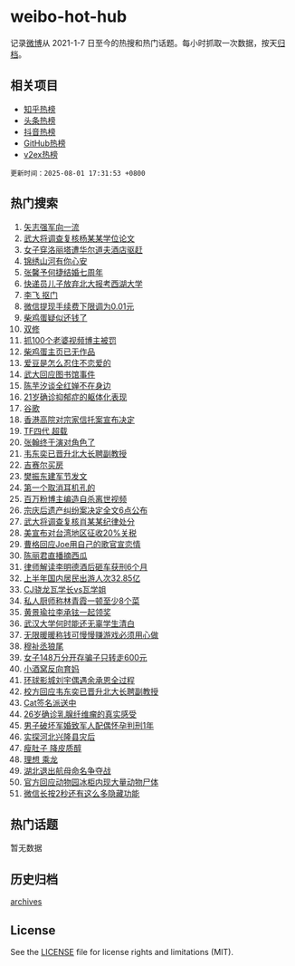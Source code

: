 # weibo-hot-hub

记录[微博](https://www.weibo.com)从 2021-1-7 日至今的热搜和热门话题。每小时抓取一次数据，按天[归档](archives)。

## 相关项目

- [知乎热榜](https://github.com/snaildev/zhihu-hot-hub)
- [头条热榜](https://github.com/snaildev/toutiao-hot-hub)
- [抖音热榜](https://github.com/snaildev/douyin-hot-hub)
- [GitHub热榜](https://github.com/snaildev/github-hot-hub)
- [v2ex热榜](https://github.com/snaildev/v2ex-hot-hub)


`更新时间：2025-08-01 17:31:53 +0800`

## 热门搜索

1. [矢志强军向一流](https://m.weibo.cn/search?containerid=100103type%3D1%26t%3D10%26q%3D%23%E7%9F%A2%E5%BF%97%E5%BC%BA%E5%86%9B%E5%90%91%E4%B8%80%E6%B5%81%23&stream_entry_id=51&isnewpage=1&extparam=seat%3D1%26dgr%3D0%26filter_type%3Drealtimehot%26stream_entry_id%3D51%26c_type%3D51%26q%3D%2523%25E7%259F%25A2%25E5%25BF%2597%25E5%25BC%25BA%25E5%2586%259B%25E5%2590%2591%25E4%25B8%2580%25E6%25B5%2581%2523%26pos%3D0%26cate%3D10103%26display_time%3D1754040711%26pre_seqid%3D1754040711971022775089)
1. [武大将调查复核杨某某学位论文](https://m.weibo.cn/search?containerid=100103type%3D1%26t%3D10%26q%3D%E6%AD%A6%E5%A4%A7%E5%B0%86%E8%B0%83%E6%9F%A5%E5%A4%8D%E6%A0%B8%E6%9D%A8%E6%9F%90%E6%9F%90%E5%AD%A6%E4%BD%8D%E8%AE%BA%E6%96%87&stream_entry_id=31&isnewpage=1&extparam=seat%3D1%26band_rank%3D1%26lcate%3D5001%26stream_entry_id%3D31%26realpos%3D1%26q%3D%25E6%25AD%25A6%25E5%25A4%25A7%25E5%25B0%2586%25E8%25B0%2583%25E6%259F%25A5%25E5%25A4%258D%25E6%25A0%25B8%25E6%259D%25A8%25E6%259F%2590%25E6%259F%2590%25E5%25AD%25A6%25E4%25BD%258D%25E8%25AE%25BA%25E6%2596%2587%26dgr%3D0%26filter_type%3Drealtimehot%26pos%3D0%26c_type%3D31%26cate%3D5001%26flag%3D1%26display_time%3D1754040711%26pre_seqid%3D1754040711971022775089)
1. [女子穿洛丽塔遭华尔道夫酒店驱赶](https://m.weibo.cn/search?containerid=100103type%3D1%26t%3D10%26q%3D%23%E5%A5%B3%E5%AD%90%E7%A9%BF%E6%B4%9B%E4%B8%BD%E5%A1%94%E9%81%AD%E5%8D%8E%E5%B0%94%E9%81%93%E5%A4%AB%E9%85%92%E5%BA%97%E9%A9%B1%E8%B5%B6%23&stream_entry_id=31&isnewpage=1&extparam=seat%3D1%26band_rank%3D2%26lcate%3D5001%26stream_entry_id%3D31%26realpos%3D2%26q%3D%2523%25E5%25A5%25B3%25E5%25AD%2590%25E7%25A9%25BF%25E6%25B4%259B%25E4%25B8%25BD%25E5%25A1%2594%25E9%2581%25AD%25E5%258D%258E%25E5%25B0%2594%25E9%2581%2593%25E5%25A4%25AB%25E9%2585%2592%25E5%25BA%2597%25E9%25A9%25B1%25E8%25B5%25B6%2523%26dgr%3D0%26filter_type%3Drealtimehot%26pos%3D1%26c_type%3D31%26cate%3D5001%26flag%3D2%26display_time%3D1754040711%26pre_seqid%3D1754040711971022775089)
1. [锦绣山河有你心安](https://m.weibo.cn/search?containerid=100103type%3D1%26t%3D10%26q%3D%23%E9%94%A6%E7%BB%A3%E5%B1%B1%E6%B2%B3%E6%9C%89%E4%BD%A0%E5%BF%83%E5%AE%89%23&stream_entry_id=31&isnewpage=1&extparam=seat%3D1%26band_rank%3D3%26lcate%3D5001%26stream_entry_id%3D31%26realpos%3D3%26q%3D%2523%25E9%2594%25A6%25E7%25BB%25A3%25E5%25B1%25B1%25E6%25B2%25B3%25E6%259C%2589%25E4%25BD%25A0%25E5%25BF%2583%25E5%25AE%2589%2523%26dgr%3D0%26filter_type%3Drealtimehot%26pos%3D2%26c_type%3D31%26cate%3D5001%26flag%3D0%26display_time%3D1754040711%26pre_seqid%3D1754040711971022775089)
1. [张馨予何捷结婚七周年](https://m.weibo.cn/search?containerid=100103type%3D1%26t%3D10%26q%3D%23%E5%BC%A0%E9%A6%A8%E4%BA%88%E4%BD%95%E6%8D%B7%E7%BB%93%E5%A9%9A%E4%B8%83%E5%91%A8%E5%B9%B4%23&stream_entry_id=31&isnewpage=1&extparam=seat%3D1%26band_rank%3D4%26lcate%3D5001%26stream_entry_id%3D31%26realpos%3D4%26q%3D%2523%25E5%25BC%25A0%25E9%25A6%25A8%25E4%25BA%2588%25E4%25BD%2595%25E6%258D%25B7%25E7%25BB%2593%25E5%25A9%259A%25E4%25B8%2583%25E5%2591%25A8%25E5%25B9%25B4%2523%26dgr%3D0%26filter_type%3Drealtimehot%26pos%3D3%26c_type%3D31%26cate%3D5001%26flag%3D2%26display_time%3D1754040711%26pre_seqid%3D1754040711971022775089)
1. [快递员儿子放弃北大报考西湖大学](https://m.weibo.cn/search?containerid=100103type%3D1%26t%3D10%26q%3D%23%E5%BF%AB%E9%80%92%E5%91%98%E5%84%BF%E5%AD%90%E6%94%BE%E5%BC%83%E5%8C%97%E5%A4%A7%E6%8A%A5%E8%80%83%E8%A5%BF%E6%B9%96%E5%A4%A7%E5%AD%A6%23&stream_entry_id=31&isnewpage=1&extparam=seat%3D1%26band_rank%3D5%26lcate%3D5001%26stream_entry_id%3D31%26realpos%3D5%26q%3D%2523%25E5%25BF%25AB%25E9%2580%2592%25E5%2591%2598%25E5%2584%25BF%25E5%25AD%2590%25E6%2594%25BE%25E5%25BC%2583%25E5%258C%2597%25E5%25A4%25A7%25E6%258A%25A5%25E8%2580%2583%25E8%25A5%25BF%25E6%25B9%2596%25E5%25A4%25A7%25E5%25AD%25A6%2523%26dgr%3D0%26filter_type%3Drealtimehot%26pos%3D4%26c_type%3D31%26cate%3D5001%26flag%3D0%26display_time%3D1754040711%26pre_seqid%3D1754040711971022775089)
1. [李飞 抠门](https://m.weibo.cn/search?containerid=100103type%3D1%26t%3D10%26q%3D%E6%9D%8E%E9%A3%9E+%E6%8A%A0%E9%97%A8&stream_entry_id=31&isnewpage=1&extparam=seat%3D1%26band_rank%3D6%26lcate%3D5001%26stream_entry_id%3D31%26realpos%3D6%26q%3D%25E6%259D%258E%25E9%25A3%259E%2520%25E6%258A%25A0%25E9%2597%25A8%26dgr%3D0%26filter_type%3Drealtimehot%26pos%3D5%26c_type%3D31%26cate%3D5001%26flag%3D1%26display_time%3D1754040711%26pre_seqid%3D1754040711971022775089)
1. [微信提现手续费下限调为0.01元](https://m.weibo.cn/search?containerid=100103type%3D1%26t%3D10%26q%3D%23%E5%BE%AE%E4%BF%A1%E6%8F%90%E7%8E%B0%E6%89%8B%E7%BB%AD%E8%B4%B9%E4%B8%8B%E9%99%90%E8%B0%83%E4%B8%BA0.01%E5%85%83%23&stream_entry_id=31&isnewpage=1&extparam=seat%3D1%26band_rank%3D7%26lcate%3D5001%26stream_entry_id%3D31%26realpos%3D7%26q%3D%2523%25E5%25BE%25AE%25E4%25BF%25A1%25E6%258F%2590%25E7%258E%25B0%25E6%2589%258B%25E7%25BB%25AD%25E8%25B4%25B9%25E4%25B8%258B%25E9%2599%2590%25E8%25B0%2583%25E4%25B8%25BA0.01%25E5%2585%2583%2523%26dgr%3D0%26filter_type%3Drealtimehot%26pos%3D6%26c_type%3D31%26cate%3D5001%26flag%3D2%26display_time%3D1754040711%26pre_seqid%3D1754040711971022775089)
1. [柴鸡蛋疑似还钱了](https://m.weibo.cn/search?containerid=100103type%3D1%26t%3D10%26q%3D%23%E6%9F%B4%E9%B8%A1%E8%9B%8B%E7%96%91%E4%BC%BC%E8%BF%98%E9%92%B1%E4%BA%86%23&stream_entry_id=31&isnewpage=1&extparam=seat%3D1%26band_rank%3D8%26lcate%3D5001%26stream_entry_id%3D31%26realpos%3D8%26q%3D%2523%25E6%259F%25B4%25E9%25B8%25A1%25E8%259B%258B%25E7%2596%2591%25E4%25BC%25BC%25E8%25BF%2598%25E9%2592%25B1%25E4%25BA%2586%2523%26dgr%3D0%26filter_type%3Drealtimehot%26pos%3D7%26c_type%3D31%26cate%3D5001%26flag%3D1%26display_time%3D1754040711%26pre_seqid%3D1754040711971022775089)
1. [双修](https://m.weibo.cn/search?containerid=100103type%3D1%26t%3D10%26q%3D%E5%8F%8C%E4%BF%AE&stream_entry_id=31&isnewpage=1&extparam=seat%3D1%26band_rank%3D9%26lcate%3D5001%26stream_entry_id%3D31%26realpos%3D9%26q%3D%25E5%258F%258C%25E4%25BF%25AE%26dgr%3D0%26filter_type%3Drealtimehot%26pos%3D8%26c_type%3D31%26cate%3D5001%26flag%3D2%26display_time%3D1754040711%26pre_seqid%3D1754040711971022775089)
1. [抓100个老婆视频博主被罚](https://m.weibo.cn/search?containerid=100103type%3D1%26t%3D10%26q%3D%23%E6%8A%93100%E4%B8%AA%E8%80%81%E5%A9%86%E8%A7%86%E9%A2%91%E5%8D%9A%E4%B8%BB%E8%A2%AB%E7%BD%9A%23&stream_entry_id=31&isnewpage=1&extparam=seat%3D1%26band_rank%3D10%26lcate%3D5001%26stream_entry_id%3D31%26realpos%3D10%26q%3D%2523%25E6%258A%2593100%25E4%25B8%25AA%25E8%2580%2581%25E5%25A9%2586%25E8%25A7%2586%25E9%25A2%2591%25E5%258D%259A%25E4%25B8%25BB%25E8%25A2%25AB%25E7%25BD%259A%2523%26dgr%3D0%26filter_type%3Drealtimehot%26pos%3D9%26c_type%3D31%26cate%3D5001%26flag%3D1%26display_time%3D1754040711%26pre_seqid%3D1754040711971022775089)
1. [柴鸡蛋主页已无作品](https://m.weibo.cn/search?containerid=100103type%3D1%26t%3D10%26q%3D%23%E6%9F%B4%E9%B8%A1%E8%9B%8B%E4%B8%BB%E9%A1%B5%E5%B7%B2%E6%97%A0%E4%BD%9C%E5%93%81%23&stream_entry_id=31&isnewpage=1&extparam=seat%3D1%26band_rank%3D11%26lcate%3D5001%26stream_entry_id%3D31%26realpos%3D11%26q%3D%2523%25E6%259F%25B4%25E9%25B8%25A1%25E8%259B%258B%25E4%25B8%25BB%25E9%25A1%25B5%25E5%25B7%25B2%25E6%2597%25A0%25E4%25BD%259C%25E5%2593%2581%2523%26dgr%3D0%26filter_type%3Drealtimehot%26pos%3D10%26c_type%3D31%26cate%3D5001%26flag%3D0%26display_time%3D1754040711%26pre_seqid%3D1754040711971022775089)
1. [爱豆是怎么忍住不恋爱的](https://m.weibo.cn/search?containerid=100103type%3D1%26t%3D10%26q%3D%E7%88%B1%E8%B1%86%E6%98%AF%E6%80%8E%E4%B9%88%E5%BF%8D%E4%BD%8F%E4%B8%8D%E6%81%8B%E7%88%B1%E7%9A%84&stream_entry_id=31&isnewpage=1&extparam=seat%3D1%26band_rank%3D12%26lcate%3D5001%26stream_entry_id%3D31%26realpos%3D12%26q%3D%25E7%2588%25B1%25E8%25B1%2586%25E6%2598%25AF%25E6%2580%258E%25E4%25B9%2588%25E5%25BF%258D%25E4%25BD%258F%25E4%25B8%258D%25E6%2581%258B%25E7%2588%25B1%25E7%259A%2584%26dgr%3D0%26filter_type%3Drealtimehot%26pos%3D11%26c_type%3D31%26cate%3D5001%26flag%3D2%26display_time%3D1754040711%26pre_seqid%3D1754040711971022775089)
1. [武大回应图书馆事件](https://m.weibo.cn/search?containerid=100103type%3D1%26t%3D10%26q%3D%23%E6%AD%A6%E5%A4%A7%E5%9B%9E%E5%BA%94%E5%9B%BE%E4%B9%A6%E9%A6%86%E4%BA%8B%E4%BB%B6%23&stream_entry_id=31&isnewpage=1&extparam=seat%3D1%26band_rank%3D13%26lcate%3D5001%26stream_entry_id%3D31%26realpos%3D13%26q%3D%2523%25E6%25AD%25A6%25E5%25A4%25A7%25E5%259B%259E%25E5%25BA%2594%25E5%259B%25BE%25E4%25B9%25A6%25E9%25A6%2586%25E4%25BA%258B%25E4%25BB%25B6%2523%26dgr%3D0%26filter_type%3Drealtimehot%26pos%3D12%26c_type%3D31%26cate%3D5001%26flag%3D1%26display_time%3D1754040711%26pre_seqid%3D1754040711971022775089)
1. [陈芋汐谈全红婵不在身边](https://m.weibo.cn/search?containerid=100103type%3D1%26t%3D10%26q%3D%23%E9%99%88%E8%8A%8B%E6%B1%90%E8%B0%88%E5%85%A8%E7%BA%A2%E5%A9%B5%E4%B8%8D%E5%9C%A8%E8%BA%AB%E8%BE%B9%23&stream_entry_id=31&isnewpage=1&extparam=seat%3D1%26band_rank%3D14%26lcate%3D5001%26stream_entry_id%3D31%26realpos%3D14%26q%3D%2523%25E9%2599%2588%25E8%258A%258B%25E6%25B1%2590%25E8%25B0%2588%25E5%2585%25A8%25E7%25BA%25A2%25E5%25A9%25B5%25E4%25B8%258D%25E5%259C%25A8%25E8%25BA%25AB%25E8%25BE%25B9%2523%26dgr%3D0%26filter_type%3Drealtimehot%26pos%3D13%26c_type%3D31%26cate%3D5001%26flag%3D0%26display_time%3D1754040711%26pre_seqid%3D1754040711971022775089)
1. [21岁确诊抑郁症的躯体化表现](https://m.weibo.cn/search?containerid=100103type%3D1%26t%3D10%26q%3D21%E5%B2%81%E7%A1%AE%E8%AF%8A%E6%8A%91%E9%83%81%E7%97%87%E7%9A%84%E8%BA%AF%E4%BD%93%E5%8C%96%E8%A1%A8%E7%8E%B0&stream_entry_id=31&isnewpage=1&extparam=seat%3D1%26band_rank%3D15%26lcate%3D5001%26stream_entry_id%3D31%26realpos%3D15%26q%3D21%25E5%25B2%2581%25E7%25A1%25AE%25E8%25AF%258A%25E6%258A%2591%25E9%2583%2581%25E7%2597%2587%25E7%259A%2584%25E8%25BA%25AF%25E4%25BD%2593%25E5%258C%2596%25E8%25A1%25A8%25E7%258E%25B0%26dgr%3D0%26filter_type%3Drealtimehot%26pos%3D14%26c_type%3D31%26cate%3D5001%26flag%3D0%26display_time%3D1754040711%26pre_seqid%3D1754040711971022775089)
1. [谷歌](https://m.weibo.cn/search?containerid=100103type%3D1%26t%3D10%26q%3D%E8%B0%B7%E6%AD%8C&stream_entry_id=31&isnewpage=1&extparam=seat%3D1%26band_rank%3D16%26lcate%3D5001%26stream_entry_id%3D31%26realpos%3D16%26q%3D%25E8%25B0%25B7%25E6%25AD%258C%26dgr%3D0%26filter_type%3Drealtimehot%26pos%3D15%26c_type%3D31%26cate%3D5001%26flag%3D1%26display_time%3D1754040711%26pre_seqid%3D1754040711971022775089)
1. [香港高院对宗家信托案宣布决定](https://m.weibo.cn/search?containerid=100103type%3D1%26t%3D10%26q%3D%23%E9%A6%99%E6%B8%AF%E9%AB%98%E9%99%A2%E5%AF%B9%E5%AE%97%E5%AE%B6%E4%BF%A1%E6%89%98%E6%A1%88%E5%AE%A3%E5%B8%83%E5%86%B3%E5%AE%9A%23&stream_entry_id=31&isnewpage=1&extparam=seat%3D1%26band_rank%3D17%26lcate%3D5001%26stream_entry_id%3D31%26realpos%3D17%26q%3D%2523%25E9%25A6%2599%25E6%25B8%25AF%25E9%25AB%2598%25E9%2599%25A2%25E5%25AF%25B9%25E5%25AE%2597%25E5%25AE%25B6%25E4%25BF%25A1%25E6%2589%2598%25E6%25A1%2588%25E5%25AE%25A3%25E5%25B8%2583%25E5%2586%25B3%25E5%25AE%259A%2523%26dgr%3D0%26filter_type%3Drealtimehot%26pos%3D16%26c_type%3D31%26cate%3D5001%26flag%3D1%26display_time%3D1754040711%26pre_seqid%3D1754040711971022775089)
1. [TF四代 超载](https://m.weibo.cn/search?containerid=100103type%3D1%26t%3D10%26q%3DTF%E5%9B%9B%E4%BB%A3+%E8%B6%85%E8%BD%BD&stream_entry_id=31&isnewpage=1&extparam=seat%3D1%26band_rank%3D18%26lcate%3D5001%26stream_entry_id%3D31%26realpos%3D18%26q%3DTF%25E5%259B%259B%25E4%25BB%25A3%2520%25E8%25B6%2585%25E8%25BD%25BD%26dgr%3D0%26filter_type%3Drealtimehot%26pos%3D17%26c_type%3D31%26cate%3D5001%26flag%3D0%26display_time%3D1754040711%26pre_seqid%3D1754040711971022775089)
1. [张翰终于演对角色了](https://m.weibo.cn/search?containerid=100103type%3D1%26t%3D10%26q%3D%E5%BC%A0%E7%BF%B0%E7%BB%88%E4%BA%8E%E6%BC%94%E5%AF%B9%E8%A7%92%E8%89%B2%E4%BA%86&stream_entry_id=31&isnewpage=1&extparam=seat%3D1%26band_rank%3D19%26lcate%3D5001%26stream_entry_id%3D31%26realpos%3D19%26q%3D%25E5%25BC%25A0%25E7%25BF%25B0%25E7%25BB%2588%25E4%25BA%258E%25E6%25BC%2594%25E5%25AF%25B9%25E8%25A7%2592%25E8%2589%25B2%25E4%25BA%2586%26dgr%3D0%26filter_type%3Drealtimehot%26pos%3D18%26c_type%3D31%26cate%3D5001%26flag%3D1%26display_time%3D1754040711%26pre_seqid%3D1754040711971022775089)
1. [韦东奕已晋升北大长聘副教授](https://m.weibo.cn/search?containerid=100103type%3D1%26t%3D10%26q%3D%23%E9%9F%A6%E4%B8%9C%E5%A5%95%E5%B7%B2%E6%99%8B%E5%8D%87%E5%8C%97%E5%A4%A7%E9%95%BF%E8%81%98%E5%89%AF%E6%95%99%E6%8E%88%23&stream_entry_id=31&isnewpage=1&extparam=seat%3D1%26band_rank%3D20%26lcate%3D5001%26stream_entry_id%3D31%26realpos%3D20%26q%3D%2523%25E9%259F%25A6%25E4%25B8%259C%25E5%25A5%2595%25E5%25B7%25B2%25E6%2599%258B%25E5%258D%2587%25E5%258C%2597%25E5%25A4%25A7%25E9%2595%25BF%25E8%2581%2598%25E5%2589%25AF%25E6%2595%2599%25E6%258E%2588%2523%26dgr%3D0%26filter_type%3Drealtimehot%26pos%3D19%26c_type%3D31%26cate%3D5001%26flag%3D1%26display_time%3D1754040711%26pre_seqid%3D1754040711971022775089)
1. [吉赛尔买房](https://m.weibo.cn/search?containerid=100103type%3D1%26t%3D10%26q%3D%23%E5%90%89%E8%B5%9B%E5%B0%94%E4%B9%B0%E6%88%BF%23&stream_entry_id=31&isnewpage=1&extparam=seat%3D1%26band_rank%3D21%26lcate%3D5001%26stream_entry_id%3D31%26realpos%3D21%26q%3D%2523%25E5%2590%2589%25E8%25B5%259B%25E5%25B0%2594%25E4%25B9%25B0%25E6%2588%25BF%2523%26dgr%3D0%26filter_type%3Drealtimehot%26pos%3D20%26c_type%3D31%26cate%3D5001%26flag%3D1%26display_time%3D1754040711%26pre_seqid%3D1754040711971022775089)
1. [樊振东建军节发文](https://m.weibo.cn/search?containerid=100103type%3D1%26t%3D10%26q%3D%23%E6%A8%8A%E6%8C%AF%E4%B8%9C%E5%BB%BA%E5%86%9B%E8%8A%82%E5%8F%91%E6%96%87%23&stream_entry_id=31&isnewpage=1&extparam=seat%3D1%26band_rank%3D22%26lcate%3D5001%26stream_entry_id%3D31%26realpos%3D22%26q%3D%2523%25E6%25A8%258A%25E6%258C%25AF%25E4%25B8%259C%25E5%25BB%25BA%25E5%2586%259B%25E8%258A%2582%25E5%258F%2591%25E6%2596%2587%2523%26dgr%3D0%26filter_type%3Drealtimehot%26pos%3D21%26c_type%3D31%26cate%3D5001%26flag%3D1%26display_time%3D1754040711%26pre_seqid%3D1754040711971022775089)
1. [第一个取消耳机孔的](https://m.weibo.cn/search?containerid=100103type%3D1%26t%3D10%26q%3D%23%E7%AC%AC%E4%B8%80%E4%B8%AA%E5%8F%96%E6%B6%88%E8%80%B3%E6%9C%BA%E5%AD%94%E7%9A%84%23&stream_entry_id=31&isnewpage=1&extparam=seat%3D1%26band_rank%3D23%26lcate%3D5001%26stream_entry_id%3D31%26realpos%3D23%26q%3D%2523%25E7%25AC%25AC%25E4%25B8%2580%25E4%25B8%25AA%25E5%258F%2596%25E6%25B6%2588%25E8%2580%25B3%25E6%259C%25BA%25E5%25AD%2594%25E7%259A%2584%2523%26dgr%3D0%26filter_type%3Drealtimehot%26pos%3D22%26c_type%3D31%26cate%3D5001%26flag%3D2%26display_time%3D1754040711%26pre_seqid%3D1754040711971022775089)
1. [百万粉博主编造自杀离世视频](https://m.weibo.cn/search?containerid=100103type%3D1%26t%3D10%26q%3D%23%E7%99%BE%E4%B8%87%E7%B2%89%E5%8D%9A%E4%B8%BB%E7%BC%96%E9%80%A0%E8%87%AA%E6%9D%80%E7%A6%BB%E4%B8%96%E8%A7%86%E9%A2%91%23&stream_entry_id=31&isnewpage=1&extparam=seat%3D1%26band_rank%3D24%26lcate%3D5001%26stream_entry_id%3D31%26realpos%3D24%26q%3D%2523%25E7%2599%25BE%25E4%25B8%2587%25E7%25B2%2589%25E5%258D%259A%25E4%25B8%25BB%25E7%25BC%2596%25E9%2580%25A0%25E8%2587%25AA%25E6%259D%2580%25E7%25A6%25BB%25E4%25B8%2596%25E8%25A7%2586%25E9%25A2%2591%2523%26dgr%3D0%26filter_type%3Drealtimehot%26pos%3D23%26c_type%3D31%26cate%3D5001%26flag%3D0%26display_time%3D1754040711%26pre_seqid%3D1754040711971022775089)
1. [宗庆后遗产纠纷案决定全文6点公布](https://m.weibo.cn/search?containerid=100103type%3D1%26t%3D10%26q%3D%23%E5%AE%97%E5%BA%86%E5%90%8E%E9%81%97%E4%BA%A7%E7%BA%A0%E7%BA%B7%E6%A1%88%E5%86%B3%E5%AE%9A%E5%85%A8%E6%96%876%E7%82%B9%E5%85%AC%E5%B8%83%23&stream_entry_id=31&isnewpage=1&extparam=seat%3D1%26band_rank%3D25%26lcate%3D5001%26stream_entry_id%3D31%26realpos%3D25%26q%3D%2523%25E5%25AE%2597%25E5%25BA%2586%25E5%2590%258E%25E9%2581%2597%25E4%25BA%25A7%25E7%25BA%25A0%25E7%25BA%25B7%25E6%25A1%2588%25E5%2586%25B3%25E5%25AE%259A%25E5%2585%25A8%25E6%2596%25876%25E7%2582%25B9%25E5%2585%25AC%25E5%25B8%2583%2523%26dgr%3D0%26filter_type%3Drealtimehot%26pos%3D24%26c_type%3D31%26cate%3D5001%26flag%3D1%26display_time%3D1754040711%26pre_seqid%3D1754040711971022775089)
1. [武大将调查复核肖某某纪律处分](https://m.weibo.cn/search?containerid=100103type%3D1%26t%3D10%26q%3D%E6%AD%A6%E5%A4%A7%E5%B0%86%E8%B0%83%E6%9F%A5%E5%A4%8D%E6%A0%B8%E8%82%96%E6%9F%90%E6%9F%90%E7%BA%AA%E5%BE%8B%E5%A4%84%E5%88%86&stream_entry_id=31&isnewpage=1&extparam=seat%3D1%26band_rank%3D26%26lcate%3D5001%26stream_entry_id%3D31%26realpos%3D26%26q%3D%25E6%25AD%25A6%25E5%25A4%25A7%25E5%25B0%2586%25E8%25B0%2583%25E6%259F%25A5%25E5%25A4%258D%25E6%25A0%25B8%25E8%2582%2596%25E6%259F%2590%25E6%259F%2590%25E7%25BA%25AA%25E5%25BE%258B%25E5%25A4%2584%25E5%2588%2586%26dgr%3D0%26filter_type%3Drealtimehot%26pos%3D25%26c_type%3D31%26cate%3D5001%26flag%3D1%26display_time%3D1754040711%26pre_seqid%3D1754040711971022775089)
1. [美宣布对台湾地区征收20%关税](https://m.weibo.cn/search?containerid=100103type%3D1%26t%3D10%26q%3D%23%E7%BE%8E%E5%AE%A3%E5%B8%83%E5%AF%B9%E5%8F%B0%E6%B9%BE%E5%9C%B0%E5%8C%BA%E5%BE%81%E6%94%B620%25%E5%85%B3%E7%A8%8E%23&stream_entry_id=31&isnewpage=1&extparam=seat%3D1%26band_rank%3D27%26lcate%3D5001%26stream_entry_id%3D31%26realpos%3D27%26q%3D%2523%25E7%25BE%258E%25E5%25AE%25A3%25E5%25B8%2583%25E5%25AF%25B9%25E5%258F%25B0%25E6%25B9%25BE%25E5%259C%25B0%25E5%258C%25BA%25E5%25BE%2581%25E6%2594%25B620%2525%25E5%2585%25B3%25E7%25A8%258E%2523%26dgr%3D0%26filter_type%3Drealtimehot%26pos%3D26%26c_type%3D31%26cate%3D5001%26flag%3D0%26display_time%3D1754040711%26pre_seqid%3D1754040711971022775089)
1. [曹格回应Joe用自己的歌官宣恋情](https://m.weibo.cn/search?containerid=100103type%3D1%26t%3D10%26q%3D%23%E6%9B%B9%E6%A0%BC%E5%9B%9E%E5%BA%94Joe%E7%94%A8%E8%87%AA%E5%B7%B1%E7%9A%84%E6%AD%8C%E5%AE%98%E5%AE%A3%E6%81%8B%E6%83%85%23&stream_entry_id=31&isnewpage=1&extparam=seat%3D1%26band_rank%3D28%26lcate%3D5001%26stream_entry_id%3D31%26realpos%3D28%26q%3D%2523%25E6%259B%25B9%25E6%25A0%25BC%25E5%259B%259E%25E5%25BA%2594Joe%25E7%2594%25A8%25E8%2587%25AA%25E5%25B7%25B1%25E7%259A%2584%25E6%25AD%258C%25E5%25AE%2598%25E5%25AE%25A3%25E6%2581%258B%25E6%2583%2585%2523%26dgr%3D0%26filter_type%3Drealtimehot%26pos%3D27%26c_type%3D31%26cate%3D5001%26flag%3D1%26display_time%3D1754040711%26pre_seqid%3D1754040711971022775089)
1. [陈丽君直播摘西瓜](https://m.weibo.cn/search?containerid=100103type%3D1%26t%3D10%26q%3D%E9%99%88%E4%B8%BD%E5%90%9B%E7%9B%B4%E6%92%AD%E6%91%98%E8%A5%BF%E7%93%9C&stream_entry_id=31&isnewpage=1&extparam=seat%3D1%26band_rank%3D29%26lcate%3D5001%26stream_entry_id%3D31%26realpos%3D29%26q%3D%25E9%2599%2588%25E4%25B8%25BD%25E5%2590%259B%25E7%259B%25B4%25E6%2592%25AD%25E6%2591%2598%25E8%25A5%25BF%25E7%2593%259C%26dgr%3D0%26filter_type%3Drealtimehot%26pos%3D28%26c_type%3D31%26cate%3D5001%26flag%3D1%26display_time%3D1754040711%26pre_seqid%3D1754040711971022775089)
1. [律师解读李明德酒后砸车获刑6个月](https://m.weibo.cn/search?containerid=100103type%3D1%26t%3D10%26q%3D%23%E5%BE%8B%E5%B8%88%E8%A7%A3%E8%AF%BB%E6%9D%8E%E6%98%8E%E5%BE%B7%E9%85%92%E5%90%8E%E7%A0%B8%E8%BD%A6%E8%8E%B7%E5%88%916%E4%B8%AA%E6%9C%88%23&stream_entry_id=31&isnewpage=1&extparam=seat%3D1%26band_rank%3D30%26lcate%3D5001%26stream_entry_id%3D31%26realpos%3D30%26q%3D%2523%25E5%25BE%258B%25E5%25B8%2588%25E8%25A7%25A3%25E8%25AF%25BB%25E6%259D%258E%25E6%2598%258E%25E5%25BE%25B7%25E9%2585%2592%25E5%2590%258E%25E7%25A0%25B8%25E8%25BD%25A6%25E8%258E%25B7%25E5%2588%25916%25E4%25B8%25AA%25E6%259C%2588%2523%26dgr%3D0%26filter_type%3Drealtimehot%26pos%3D29%26c_type%3D31%26cate%3D5001%26flag%3D1%26display_time%3D1754040711%26pre_seqid%3D1754040711971022775089)
1. [上半年国内居民出游人次32.85亿](https://m.weibo.cn/search?containerid=100103type%3D1%26t%3D10%26q%3D%23%E4%B8%8A%E5%8D%8A%E5%B9%B4%E5%9B%BD%E5%86%85%E5%B1%85%E6%B0%91%E5%87%BA%E6%B8%B8%E4%BA%BA%E6%AC%A132.85%E4%BA%BF%23&stream_entry_id=31&isnewpage=1&extparam=seat%3D1%26band_rank%3D31%26lcate%3D5001%26stream_entry_id%3D31%26realpos%3D31%26q%3D%2523%25E4%25B8%258A%25E5%258D%258A%25E5%25B9%25B4%25E5%259B%25BD%25E5%2586%2585%25E5%25B1%2585%25E6%25B0%2591%25E5%2587%25BA%25E6%25B8%25B8%25E4%25BA%25BA%25E6%25AC%25A132.85%25E4%25BA%25BF%2523%26dgr%3D0%26filter_type%3Drealtimehot%26pos%3D30%26c_type%3D31%26cate%3D5001%26flag%3D1%26display_time%3D1754040711%26pre_seqid%3D1754040711971022775089)
1. [CJ骁龙瓦学长vs瓦学姐](https://m.weibo.cn/search?containerid=100103type%3D1%26t%3D10%26q%3D%23CJ%E9%AA%81%E9%BE%99%E7%93%A6%E5%AD%A6%E9%95%BFvs%E7%93%A6%E5%AD%A6%E5%A7%90%23&stream_entry_id=31&isnewpage=1&extparam=seat%3D1%26band_rank%3D32%26lcate%3D5001%26stream_entry_id%3D31%26realpos%3D32%26q%3D%2523CJ%25E9%25AA%2581%25E9%25BE%2599%25E7%2593%25A6%25E5%25AD%25A6%25E9%2595%25BFvs%25E7%2593%25A6%25E5%25AD%25A6%25E5%25A7%2590%2523%26dgr%3D0%26filter_type%3Drealtimehot%26pos%3D31%26c_type%3D31%26cate%3D5001%26flag%3D1%26display_time%3D1754040711%26pre_seqid%3D1754040711971022775089)
1. [私人厨师称林青霞一顿至少8个菜](https://m.weibo.cn/search?containerid=100103type%3D1%26t%3D10%26q%3D%23%E7%A7%81%E4%BA%BA%E5%8E%A8%E5%B8%88%E7%A7%B0%E6%9E%97%E9%9D%92%E9%9C%9E%E4%B8%80%E9%A1%BF%E8%87%B3%E5%B0%918%E4%B8%AA%E8%8F%9C%23&stream_entry_id=31&isnewpage=1&extparam=seat%3D1%26band_rank%3D33%26lcate%3D5001%26stream_entry_id%3D31%26realpos%3D33%26q%3D%2523%25E7%25A7%2581%25E4%25BA%25BA%25E5%258E%25A8%25E5%25B8%2588%25E7%25A7%25B0%25E6%259E%2597%25E9%259D%2592%25E9%259C%259E%25E4%25B8%2580%25E9%25A1%25BF%25E8%2587%25B3%25E5%25B0%25918%25E4%25B8%25AA%25E8%258F%259C%2523%26dgr%3D0%26filter_type%3Drealtimehot%26pos%3D32%26c_type%3D31%26cate%3D5001%26flag%3D0%26display_time%3D1754040711%26pre_seqid%3D1754040711971022775089)
1. [黄景瑜拉李承铉一起领奖](https://m.weibo.cn/search?containerid=100103type%3D1%26t%3D10%26q%3D%E9%BB%84%E6%99%AF%E7%91%9C%E6%8B%89%E6%9D%8E%E6%89%BF%E9%93%89%E4%B8%80%E8%B5%B7%E9%A2%86%E5%A5%96&stream_entry_id=31&isnewpage=1&extparam=seat%3D1%26band_rank%3D34%26lcate%3D5001%26stream_entry_id%3D31%26realpos%3D34%26q%3D%25E9%25BB%2584%25E6%2599%25AF%25E7%2591%259C%25E6%258B%2589%25E6%259D%258E%25E6%2589%25BF%25E9%2593%2589%25E4%25B8%2580%25E8%25B5%25B7%25E9%25A2%2586%25E5%25A5%2596%26dgr%3D0%26filter_type%3Drealtimehot%26pos%3D33%26c_type%3D31%26cate%3D5001%26flag%3D1%26display_time%3D1754040711%26pre_seqid%3D1754040711971022775089)
1. [武汉大学何时能还无辜学生清白](https://m.weibo.cn/search?containerid=100103type%3D1%26t%3D10%26q%3D%23%E6%AD%A6%E6%B1%89%E5%A4%A7%E5%AD%A6%E4%BD%95%E6%97%B6%E8%83%BD%E8%BF%98%E6%97%A0%E8%BE%9C%E5%AD%A6%E7%94%9F%E6%B8%85%E7%99%BD%23&stream_entry_id=31&isnewpage=1&extparam=seat%3D1%26band_rank%3D35%26lcate%3D5001%26stream_entry_id%3D31%26realpos%3D35%26q%3D%2523%25E6%25AD%25A6%25E6%25B1%2589%25E5%25A4%25A7%25E5%25AD%25A6%25E4%25BD%2595%25E6%2597%25B6%25E8%2583%25BD%25E8%25BF%2598%25E6%2597%25A0%25E8%25BE%259C%25E5%25AD%25A6%25E7%2594%259F%25E6%25B8%2585%25E7%2599%25BD%2523%26dgr%3D0%26filter_type%3Drealtimehot%26pos%3D34%26c_type%3D31%26cate%3D5001%26flag%3D0%26display_time%3D1754040711%26pre_seqid%3D1754040711971022775089)
1. [无限暖暖称钱可慢慢赚游戏必须用心做](https://m.weibo.cn/search?containerid=100103type%3D1%26t%3D10%26q%3D%23%E6%97%A0%E9%99%90%E6%9A%96%E6%9A%96%E7%A7%B0%E9%92%B1%E5%8F%AF%E6%85%A2%E6%85%A2%E8%B5%9A%E6%B8%B8%E6%88%8F%E5%BF%85%E9%A1%BB%E7%94%A8%E5%BF%83%E5%81%9A%23&stream_entry_id=31&isnewpage=1&extparam=seat%3D1%26band_rank%3D36%26lcate%3D5001%26stream_entry_id%3D31%26realpos%3D36%26q%3D%2523%25E6%2597%25A0%25E9%2599%2590%25E6%259A%2596%25E6%259A%2596%25E7%25A7%25B0%25E9%2592%25B1%25E5%258F%25AF%25E6%2585%25A2%25E6%2585%25A2%25E8%25B5%259A%25E6%25B8%25B8%25E6%2588%258F%25E5%25BF%2585%25E9%25A1%25BB%25E7%2594%25A8%25E5%25BF%2583%25E5%2581%259A%2523%26dgr%3D0%26filter_type%3Drealtimehot%26pos%3D35%26c_type%3D31%26cate%3D5001%26flag%3D1%26display_time%3D1754040711%26pre_seqid%3D1754040711971022775089)
1. [穆祉丞狼尾](https://m.weibo.cn/search?containerid=100103type%3D1%26t%3D10%26q%3D%E7%A9%86%E7%A5%89%E4%B8%9E%E7%8B%BC%E5%B0%BE&stream_entry_id=31&isnewpage=1&extparam=seat%3D1%26band_rank%3D37%26lcate%3D5001%26stream_entry_id%3D31%26realpos%3D37%26q%3D%25E7%25A9%2586%25E7%25A5%2589%25E4%25B8%259E%25E7%258B%25BC%25E5%25B0%25BE%26dgr%3D0%26filter_type%3Drealtimehot%26pos%3D36%26c_type%3D31%26cate%3D5001%26flag%3D1%26display_time%3D1754040711%26pre_seqid%3D1754040711971022775089)
1. [女子148万分开存骗子只转走600元](https://m.weibo.cn/search?containerid=100103type%3D1%26t%3D10%26q%3D%23%E5%A5%B3%E5%AD%90148%E4%B8%87%E5%88%86%E5%BC%80%E5%AD%98%E9%AA%97%E5%AD%90%E5%8F%AA%E8%BD%AC%E8%B5%B0600%E5%85%83%23&stream_entry_id=31&isnewpage=1&extparam=seat%3D1%26band_rank%3D38%26lcate%3D5001%26stream_entry_id%3D31%26realpos%3D38%26q%3D%2523%25E5%25A5%25B3%25E5%25AD%2590148%25E4%25B8%2587%25E5%2588%2586%25E5%25BC%2580%25E5%25AD%2598%25E9%25AA%2597%25E5%25AD%2590%25E5%258F%25AA%25E8%25BD%25AC%25E8%25B5%25B0600%25E5%2585%2583%2523%26dgr%3D0%26filter_type%3Drealtimehot%26pos%3D37%26c_type%3D31%26cate%3D5001%26flag%3D0%26display_time%3D1754040711%26pre_seqid%3D1754040711971022775089)
1. [小酒窝反向育妈](https://m.weibo.cn/search?containerid=100103type%3D1%26t%3D10%26q%3D%23%E5%B0%8F%E9%85%92%E7%AA%9D%E5%8F%8D%E5%90%91%E8%82%B2%E5%A6%88%23&stream_entry_id=31&isnewpage=1&extparam=seat%3D1%26band_rank%3D39%26lcate%3D5001%26stream_entry_id%3D31%26realpos%3D39%26q%3D%2523%25E5%25B0%258F%25E9%2585%2592%25E7%25AA%259D%25E5%258F%258D%25E5%2590%2591%25E8%2582%25B2%25E5%25A6%2588%2523%26dgr%3D0%26filter_type%3Drealtimehot%26pos%3D38%26c_type%3D31%26cate%3D5001%26flag%3D1%26display_time%3D1754040711%26pre_seqid%3D1754040711971022775089)
1. [环球影城刘宇偶遇余承恩全过程](https://m.weibo.cn/search?containerid=100103type%3D1%26t%3D10%26q%3D%E7%8E%AF%E7%90%83%E5%BD%B1%E5%9F%8E%E5%88%98%E5%AE%87%E5%81%B6%E9%81%87%E4%BD%99%E6%89%BF%E6%81%A9%E5%85%A8%E8%BF%87%E7%A8%8B&stream_entry_id=31&isnewpage=1&extparam=seat%3D1%26band_rank%3D40%26lcate%3D5001%26stream_entry_id%3D31%26realpos%3D40%26q%3D%25E7%258E%25AF%25E7%2590%2583%25E5%25BD%25B1%25E5%259F%258E%25E5%2588%2598%25E5%25AE%2587%25E5%2581%25B6%25E9%2581%2587%25E4%25BD%2599%25E6%2589%25BF%25E6%2581%25A9%25E5%2585%25A8%25E8%25BF%2587%25E7%25A8%258B%26dgr%3D0%26filter_type%3Drealtimehot%26pos%3D39%26c_type%3D31%26cate%3D5001%26flag%3D1%26display_time%3D1754040711%26pre_seqid%3D1754040711971022775089)
1. [校方回应韦东奕已晋升北大长聘副教授](https://m.weibo.cn/search?containerid=100103type%3D1%26t%3D10%26q%3D%23%E6%A0%A1%E6%96%B9%E5%9B%9E%E5%BA%94%E9%9F%A6%E4%B8%9C%E5%A5%95%E5%B7%B2%E6%99%8B%E5%8D%87%E5%8C%97%E5%A4%A7%E9%95%BF%E8%81%98%E5%89%AF%E6%95%99%E6%8E%88%23&stream_entry_id=31&isnewpage=1&extparam=seat%3D1%26band_rank%3D41%26lcate%3D5001%26stream_entry_id%3D31%26realpos%3D41%26q%3D%2523%25E6%25A0%25A1%25E6%2596%25B9%25E5%259B%259E%25E5%25BA%2594%25E9%259F%25A6%25E4%25B8%259C%25E5%25A5%2595%25E5%25B7%25B2%25E6%2599%258B%25E5%258D%2587%25E5%258C%2597%25E5%25A4%25A7%25E9%2595%25BF%25E8%2581%2598%25E5%2589%25AF%25E6%2595%2599%25E6%258E%2588%2523%26dgr%3D0%26filter_type%3Drealtimehot%26pos%3D40%26c_type%3D31%26cate%3D5001%26flag%3D1%26display_time%3D1754040711%26pre_seqid%3D1754040711971022775089)
1. [Cat签名派送中](https://m.weibo.cn/search?containerid=100103type%3D1%26t%3D10%26q%3D%23Cat%E7%AD%BE%E5%90%8D%E6%B4%BE%E9%80%81%E4%B8%AD%23&stream_entry_id=31&isnewpage=1&extparam=seat%3D1%26band_rank%3D42%26lcate%3D5001%26stream_entry_id%3D31%26realpos%3D42%26q%3D%2523Cat%25E7%25AD%25BE%25E5%2590%258D%25E6%25B4%25BE%25E9%2580%2581%25E4%25B8%25AD%2523%26dgr%3D0%26filter_type%3Drealtimehot%26pos%3D41%26c_type%3D31%26cate%3D5001%26flag%3D1%26display_time%3D1754040711%26pre_seqid%3D1754040711971022775089)
1. [26岁确诊乳腺纤维瘤的真实感受](https://m.weibo.cn/search?containerid=100103type%3D1%26t%3D10%26q%3D26%E5%B2%81%E7%A1%AE%E8%AF%8A%E4%B9%B3%E8%85%BA%E7%BA%A4%E7%BB%B4%E7%98%A4%E7%9A%84%E7%9C%9F%E5%AE%9E%E6%84%9F%E5%8F%97&stream_entry_id=31&isnewpage=1&extparam=seat%3D1%26band_rank%3D43%26lcate%3D5001%26stream_entry_id%3D31%26realpos%3D43%26q%3D26%25E5%25B2%2581%25E7%25A1%25AE%25E8%25AF%258A%25E4%25B9%25B3%25E8%2585%25BA%25E7%25BA%25A4%25E7%25BB%25B4%25E7%2598%25A4%25E7%259A%2584%25E7%259C%259F%25E5%25AE%259E%25E6%2584%259F%25E5%258F%2597%26dgr%3D0%26filter_type%3Drealtimehot%26pos%3D42%26c_type%3D31%26cate%3D5001%26flag%3D1%26display_time%3D1754040711%26pre_seqid%3D1754040711971022775089)
1. [男子破坏军婚致军人配偶怀孕判刑1年](https://m.weibo.cn/search?containerid=100103type%3D1%26t%3D10%26q%3D%23%E7%94%B7%E5%AD%90%E7%A0%B4%E5%9D%8F%E5%86%9B%E5%A9%9A%E8%87%B4%E5%86%9B%E4%BA%BA%E9%85%8D%E5%81%B6%E6%80%80%E5%AD%95%E5%88%A4%E5%88%911%E5%B9%B4%23&stream_entry_id=31&isnewpage=1&extparam=seat%3D1%26band_rank%3D44%26lcate%3D5001%26stream_entry_id%3D31%26realpos%3D44%26q%3D%2523%25E7%2594%25B7%25E5%25AD%2590%25E7%25A0%25B4%25E5%259D%258F%25E5%2586%259B%25E5%25A9%259A%25E8%2587%25B4%25E5%2586%259B%25E4%25BA%25BA%25E9%2585%258D%25E5%2581%25B6%25E6%2580%2580%25E5%25AD%2595%25E5%2588%25A4%25E5%2588%25911%25E5%25B9%25B4%2523%26dgr%3D0%26filter_type%3Drealtimehot%26pos%3D43%26c_type%3D31%26cate%3D5001%26flag%3D1%26display_time%3D1754040711%26pre_seqid%3D1754040711971022775089)
1. [实探河北兴隆县灾后](https://m.weibo.cn/search?containerid=100103type%3D1%26t%3D10%26q%3D%E5%AE%9E%E6%8E%A2%E6%B2%B3%E5%8C%97%E5%85%B4%E9%9A%86%E5%8E%BF%E7%81%BE%E5%90%8E&stream_entry_id=31&isnewpage=1&extparam=seat%3D1%26band_rank%3D45%26lcate%3D5001%26stream_entry_id%3D31%26realpos%3D45%26q%3D%25E5%25AE%259E%25E6%258E%25A2%25E6%25B2%25B3%25E5%258C%2597%25E5%2585%25B4%25E9%259A%2586%25E5%258E%25BF%25E7%2581%25BE%25E5%2590%258E%26dgr%3D0%26filter_type%3Drealtimehot%26pos%3D44%26c_type%3D31%26cate%3D5001%26flag%3D1%26display_time%3D1754040711%26pre_seqid%3D1754040711971022775089)
1. [瘦肚子 降皮质醇](https://m.weibo.cn/search?containerid=100103type%3D1%26t%3D10%26q%3D%E7%98%A6%E8%82%9A%E5%AD%90+%E9%99%8D%E7%9A%AE%E8%B4%A8%E9%86%87&stream_entry_id=31&isnewpage=1&extparam=seat%3D1%26band_rank%3D46%26lcate%3D5001%26stream_entry_id%3D31%26realpos%3D46%26q%3D%25E7%2598%25A6%25E8%2582%259A%25E5%25AD%2590%2520%25E9%2599%258D%25E7%259A%25AE%25E8%25B4%25A8%25E9%2586%2587%26dgr%3D0%26filter_type%3Drealtimehot%26pos%3D45%26c_type%3D31%26cate%3D5001%26flag%3D0%26display_time%3D1754040711%26pre_seqid%3D1754040711971022775089)
1. [理想 乘龙](https://m.weibo.cn/search?containerid=100103type%3D1%26t%3D10%26q%3D%E7%90%86%E6%83%B3+%E4%B9%98%E9%BE%99&stream_entry_id=31&isnewpage=1&extparam=seat%3D1%26band_rank%3D47%26lcate%3D5001%26stream_entry_id%3D31%26realpos%3D47%26q%3D%25E7%2590%2586%25E6%2583%25B3%2520%25E4%25B9%2598%25E9%25BE%2599%26dgr%3D0%26filter_type%3Drealtimehot%26pos%3D46%26c_type%3D31%26cate%3D5001%26flag%3D0%26display_time%3D1754040711%26pre_seqid%3D1754040711971022775089)
1. [湖北退出航母命名争夺战](https://m.weibo.cn/search?containerid=100103type%3D1%26t%3D10%26q%3D%E6%B9%96%E5%8C%97%E9%80%80%E5%87%BA%E8%88%AA%E6%AF%8D%E5%91%BD%E5%90%8D%E4%BA%89%E5%A4%BA%E6%88%98&stream_entry_id=31&isnewpage=1&extparam=seat%3D1%26band_rank%3D48%26lcate%3D5001%26stream_entry_id%3D31%26realpos%3D48%26q%3D%25E6%25B9%2596%25E5%258C%2597%25E9%2580%2580%25E5%2587%25BA%25E8%2588%25AA%25E6%25AF%258D%25E5%2591%25BD%25E5%2590%258D%25E4%25BA%2589%25E5%25A4%25BA%25E6%2588%2598%26dgr%3D0%26filter_type%3Drealtimehot%26pos%3D47%26c_type%3D31%26cate%3D5001%26flag%3D0%26display_time%3D1754040711%26pre_seqid%3D1754040711971022775089)
1. [官方回应动物园冰柜内现大量动物尸体](https://m.weibo.cn/search?containerid=100103type%3D1%26t%3D10%26q%3D%23%E5%AE%98%E6%96%B9%E5%9B%9E%E5%BA%94%E5%8A%A8%E7%89%A9%E5%9B%AD%E5%86%B0%E6%9F%9C%E5%86%85%E7%8E%B0%E5%A4%A7%E9%87%8F%E5%8A%A8%E7%89%A9%E5%B0%B8%E4%BD%93%23&stream_entry_id=31&isnewpage=1&extparam=seat%3D1%26band_rank%3D49%26lcate%3D5001%26stream_entry_id%3D31%26realpos%3D49%26q%3D%2523%25E5%25AE%2598%25E6%2596%25B9%25E5%259B%259E%25E5%25BA%2594%25E5%258A%25A8%25E7%2589%25A9%25E5%259B%25AD%25E5%2586%25B0%25E6%259F%259C%25E5%2586%2585%25E7%258E%25B0%25E5%25A4%25A7%25E9%2587%258F%25E5%258A%25A8%25E7%2589%25A9%25E5%25B0%25B8%25E4%25BD%2593%2523%26dgr%3D0%26filter_type%3Drealtimehot%26pos%3D48%26c_type%3D31%26cate%3D5001%26flag%3D1%26display_time%3D1754040711%26pre_seqid%3D1754040711971022775089)
1. [微信长按2秒还有这么多隐藏功能](https://m.weibo.cn/search?containerid=100103type%3D1%26t%3D10%26q%3D%23%E5%BE%AE%E4%BF%A1%E9%95%BF%E6%8C%892%E7%A7%92%E8%BF%98%E6%9C%89%E8%BF%99%E4%B9%88%E5%A4%9A%E9%9A%90%E8%97%8F%E5%8A%9F%E8%83%BD%23&stream_entry_id=31&isnewpage=1&extparam=seat%3D1%26band_rank%3D50%26lcate%3D5001%26stream_entry_id%3D31%26realpos%3D50%26q%3D%2523%25E5%25BE%25AE%25E4%25BF%25A1%25E9%2595%25BF%25E6%258C%25892%25E7%25A7%2592%25E8%25BF%2598%25E6%259C%2589%25E8%25BF%2599%25E4%25B9%2588%25E5%25A4%259A%25E9%259A%2590%25E8%2597%258F%25E5%258A%259F%25E8%2583%25BD%2523%26dgr%3D0%26filter_type%3Drealtimehot%26pos%3D49%26c_type%3D31%26cate%3D5001%26flag%3D1%26display_time%3D1754040711%26pre_seqid%3D1754040711971022775089)

## 热门话题

暂无数据

## 历史归档

[archives](archives)

## License

See the [LICENSE](LICENSE) file for license rights and limitations (MIT).
